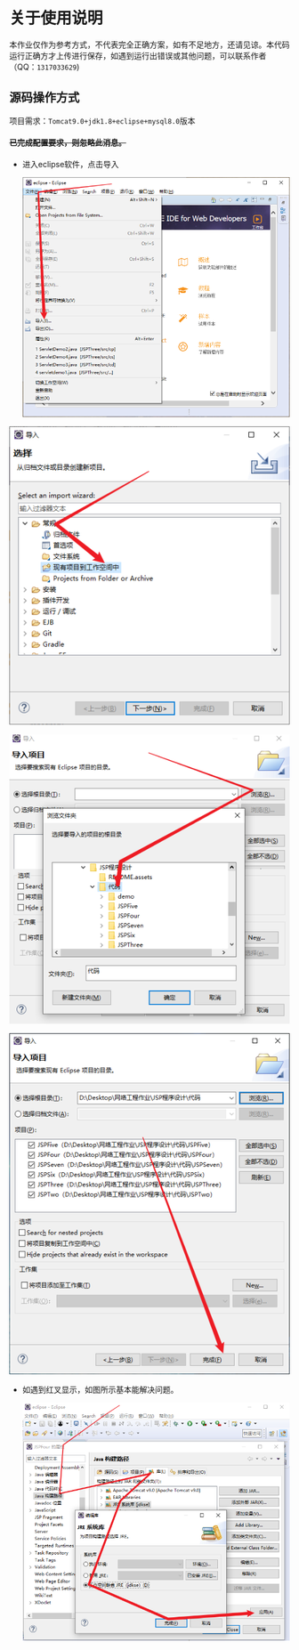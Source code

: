 # 关于使用说明
本作业仅作为参考方式，不代表完全正确方案，如有不足地方，还请见谅。本代码运行正确方才上传进行保存，如遇到运行出错误或其他问题，可以联系作者（QQ：`1317033629`)

## 源码操作方式

项目需求：`Tomcat9.0+jdk1.8+eclipse+mysql8.0`版本

[只限制前两项]: https://tomcat.apache.org/whichversion.html



#### ~~已完成配置要求，则忽略此消息。~~



- 进入eclipse软件，点击导入

  ![image-20230922130029170](README.assets/image-20230922130029170.png)

![image-20230922125220154](README.assets/image-20230922125220154.png)

![image-20230922125708343](README.assets/image-20230922125708343.png)

![image-20230922125919804](README.assets/image-20230922125919804.png)

- 如遇到红叉显示，如图所示基本能解决问题。

  ![image-20230922130504848](README.assets/image-20230922130504848.png)
